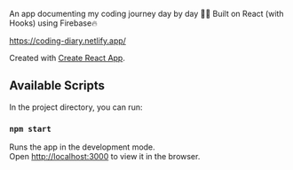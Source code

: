 An app documenting my coding journey day by day 👩‍💻 Built on React (with Hooks) using Firebase🔥

https://coding-diary.netlify.app/

Created with [Create React App](https://github.com/facebook/create-react-app).

## Available Scripts

In the project directory, you can run:

### `npm start`

Runs the app in the development mode.<br />
Open [http://localhost:3000](http://localhost:3000) to view it in the browser.
